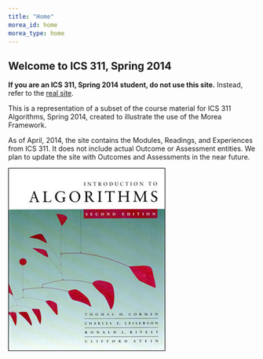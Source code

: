 ```yaml
---
title: "Home"
morea_id: home
morea_type: home
---
```


## Welcome to ICS 311, Spring 2014

**If you are an ICS 311, Spring 2014 student, do not use this site.**  Instead, refer to the [real site](http://www2.hawaii.edu/~suthers/courses/ics311s14/index.html).

This is a representation of a subset of the course material for ICS 311 Algorithms, Spring 2014, created to illustrate the use of the 
Morea Framework.

As of April, 2014, the site contains the Modules, Readings, and Experiences from ICS 311.  It does not include actual Outcome or Assessment entities. We plan to update the site with Outcomes and Assessments in the near future.

![](morea/images/cormen.jpg)